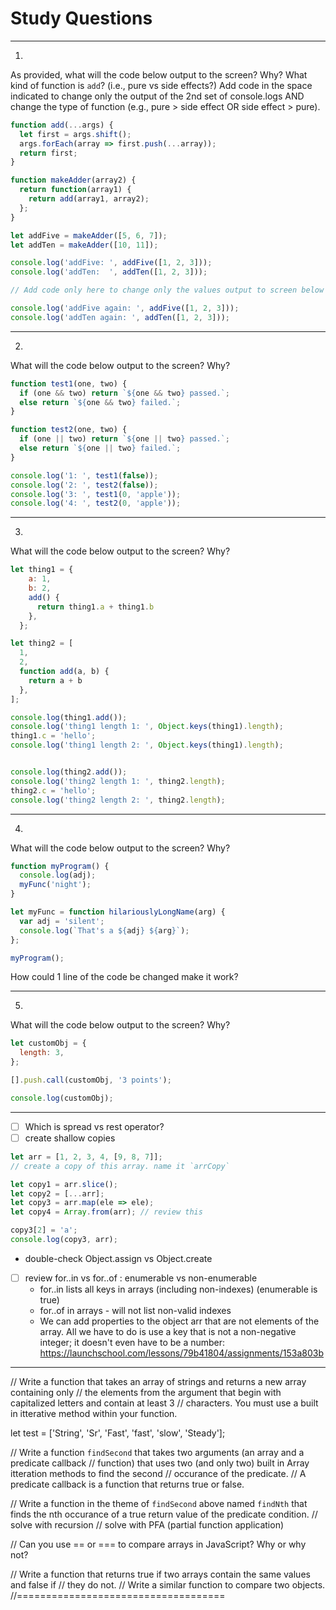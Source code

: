 # Study Questions

---

1. 

As provided, what will the code below output to the screen?  Why?
What kind of function is `add`? (i.e., pure vs side effects?)
Add code in the space indicated to change only the output of the 2nd set of console.logs AND
change the type of function (e.g., pure > side effect OR side effect > pure).

```javascript
function add(...args) {
  let first = args.shift();
  args.forEach(array => first.push(...array));
  return first;
}

function makeAdder(array2) {
  return function(array1) {
    return add(array1, array2);
  };
}

let addFive = makeAdder([5, 6, 7]);
let addTen = makeAdder([10, 11]);

console.log('addFive: ', addFive([1, 2, 3]));
console.log('addTen:  ', addTen([1, 2, 3]));

// Add code only here to change only the values output to screen below

console.log('addFive again: ', addFive([1, 2, 3]));
console.log('addTen again: ', addTen([1, 2, 3]));
```

---

2. 

What will the code below output to the screen?  Why?

```javascript
function test1(one, two) {
  if (one && two) return `${one && two} passed.`;
  else return `${one && two} failed.`;
}

function test2(one, two) {
  if (one || two) return `${one || two} passed.`;
  else return `${one || two} failed.`;
}

console.log('1: ', test1(false));
console.log('2: ', test2(false));
console.log('3: ', test1(0, 'apple'));
console.log('4: ', test2(0, 'apple'));
```

---

3. 
What will the code below output to the screen?  Why?

```javascript
let thing1 = {
    a: 1,
    b: 2,
    add() {
      return thing1.a + thing1.b
    },
  };

let thing2 = [
  1,
  2,
  function add(a, b) {
    return a + b
  },  
];

console.log(thing1.add());
console.log('thing1 length 1: ', Object.keys(thing1).length);
thing1.c = 'hello';
console.log('thing1 length 2: ', Object.keys(thing1).length);


console.log(thing2.add());
console.log('thing2 length 1: ', thing2.length);
thing2.c = 'hello';
console.log('thing2 length 2: ', thing2.length);
```

---

4. 
What will the code below output to the screen?  Why?

```javascript
function myProgram() {
  console.log(adj);
  myFunc('night');
}

let myFunc = function hilariouslyLongName(arg) {
  var adj = 'silent';
  console.log(`That's a ${adj} ${arg}`);
};

myProgram();
```

How could 1 line of the code be changed make it work?

---

5. 
What will the code below output to the screen?  Why?

```javascript
let customObj = {
  length: 3,
};

[].push.call(customObj, '3 points');

console.log(customObj);
```

---


- [ ] Which is spread vs rest operator?
- [ ] create shallow copies
```javascript
let arr = [1, 2, 3, 4, [9, 8, 7]];
// create a copy of this array. name it `arrCopy`

let copy1 = arr.slice();
let copy2 = [...arr];
let copy3 = arr.map(ele => ele);
let copy4 = Array.from(arr); // review this

copy3[2] = 'a';
console.log(copy3, arr);
```
- double-check Object.assign vs Object.create
- [ ] review for..in vs for..of : enumerable vs non-enumerable
  - for..in lists all keys in arrays (including non-indexes) (enumerable is true)
  - for..of in arrays - will not list non-valid indexes
  - We can add properties to the object arr that are not elements of the array. All we have to do is use a key that is not a non-negative integer; it doesn't even have to be a number: https://launchschool.com/lessons/79b41804/assignments/153a803b

---

// Write a function that takes an array of strings and returns a new array containing only 
// the elements from the argument that begin with capitalized letters and contain at least 3
// characters. You must use a built in itterative method within your function. 

let test = ['String', 'Sr', 'Fast', 'fast', 'slow', 'Steady'];

// Write a function `findSecond` that takes two arguments (an array and a predicate callback 
// function) that uses two (and only two) built in Array itteration methods to find the second
// occurance of the predicate.
// A predicate callback is a function that returns true or false.

// Write a function in the theme of `findSecond` above named `findNth` that finds the nth occurance of a true return value of the predicate condition. 
  // solve with recursion
  // solve with PFA (partial function application)

// Can you use == or === to compare arrays in JavaScript? Why or why not?

// Write a function that returns true if two arrays contain the same values and false if
// they do not.
// Write a similar function to compare two objects.
//====================================